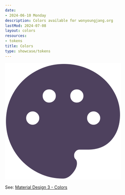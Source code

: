 ```yaml
---
date:
- 2024-06-10 Monday
description: Colors available for wonyoungjang.org
lastMod: 2024-07-08
layout: colors
resources:
- tokens
title: Colors
type: showcase/tokens
---
```

![tokens-colors.png](/assets/tokens-colors_1719436945160_0.png)

See: [Material Design 3 - Colors](https://m3.material.io/styles/color/system/overview)
